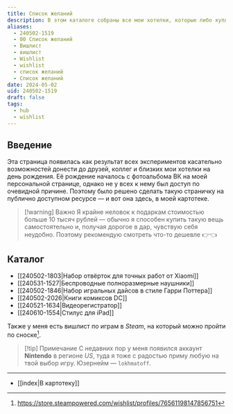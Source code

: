 ```yaml
---
title: Список желаний
description: В этом каталоге собраны все мои хотелки, которые либо куплю сам, либо буду рад принять в подарок
aliases:
  - 240502-1519
  - 00 Список желаний
  - Вишлист
  - вишлист
  - Wishlist
  - wishlist
  - список желаний
  - Список желаний
date: 2024-05-02
uid: 240502-1519
draft: false
tags:
  - hub
  - wishlist
---
```

## Введение

Эта страница появилась как результат всех экспериментов касательно возможностей донести до друзей, коллег и близких мои хотелки на день рождения. Её рождение началось с фотоальбома ВК на моей персональной странице, однако не у всех к нему был доступ по очевидной причине. Поэтому было решено сделать такую страничку на публично доступном ресурсе — и вот она здесь, в моей картотеке.

> [!warning] Важно
> Я крайне неловок к подаркам стоимостью больше 10 тысяч рублей — обычно я способен купить такую вещь самостоятельно и, получая дорогое в дар, чувствую себя неудобно. Поэтому рекомендую смотреть что-то дешевле <nobr>👉👈</nobr>

## Каталог

- [[240502-1803|Набор отвёрток для точных работ от Xiaomi]]
- [[240531-1527|Беспроводные полноразмерные наушники]]
- [[240502-1846|Набор игральных дайсов в стиле Гарри Поттера]]
- [[240502-2026|Книги комиксов DC]]
- [[240521-1634|Видеорегистратор]]
- [[240610-1554|Стилус для iPad]]

Также у меня есть вишлист по играм в *Steam*, на который можно пройти по сноске[^steam].

> [!tip] Примечание
> С недавних пор у меня появился аккаунт **Nintendo** в регионе *US*, туда я тоже с радостью приму любую на твой выбор игру. Юзернейм ― `lokhmatoff`.

---

- [[index|В картотеку]]

[^steam]: https://store.steampowered.com/wishlist/profiles/76561198147856751
